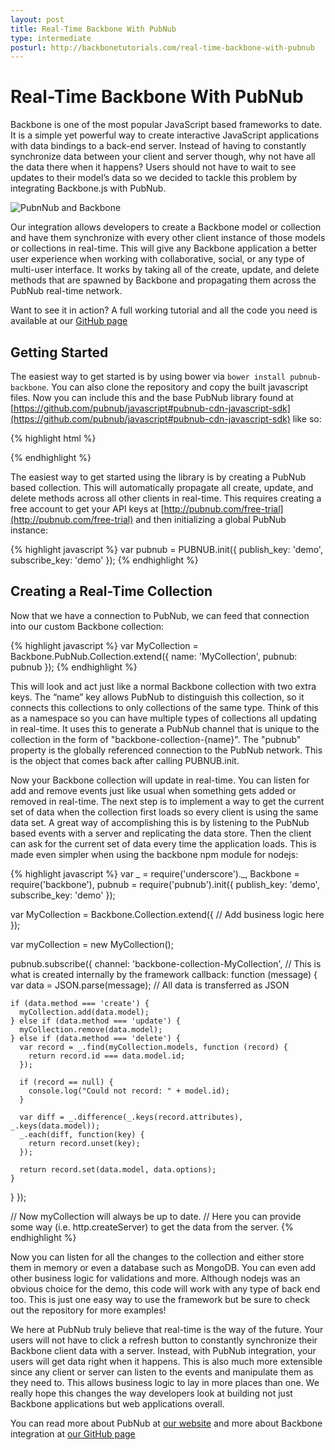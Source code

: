 ```yaml
---
layout: post
title: Real-Time Backbone With PubNub
type: intermediate
posturl: http://backbonetutorials.com/real-time-backbone-with-pubnub
---
```


# Real-Time Backbone With PubNub

Backbone is one of the most popular JavaScript based frameworks to date. It is a simple yet powerful way to create interactive JavaScript applications with data bindings to a back-end server. Instead of having to constantly synchronize data between your client and server though, why not have all the data there when it happens? Users should not have to wait to see updates to their model’s data so we decided to tackle this problem by integrating Backbone.js with PubNub.

![PubnNub and Backbone](http://blogly.pubnub.com/wp-content/uploads/2013/08/PubNubBackboneJS.png)

Our integration allows developers to create a Backbone model or collection and have them synchronize with every other client instance of those models or collections in real-time. This will give any Backbone application a better user experience when working with collaborative, social, or any type of multi-user interface. It works by taking all of the create, update, and delete methods that are spawned by Backbone and propagating them across the PubNub real-time network.

Want to see it in action? A full working tutorial and all the code you need is available at our [GitHub page](http://pubnub.github.io/backbone/)

## Getting Started

The easiest way to get started is by using bower via `bower install pubnub-backbone`. You can also clone the repository and copy the built javascript files. Now you can include this and the base PubNub library found at [https://github.com/pubnub/javascript#pubnub-cdn-javascript-sdk](https://github.com/pubnub/javascript#pubnub-cdn-javascript-sdk) like so:

{% highlight html %}
<script src="http://cdn.pubnub.com/pubnub.min.js"></script>
<script src="/path/to/backbone-pubnub.min.js"></script>
{% endhighlight %}

The easiest way to get started using the library is by creating a PubNub based collection. This will automatically propagate all create, update, and delete methods across all other clients in real-time. This requires creating a free account to get your API keys at [http://pubnub.com/free-trial](http://pubnub.com/free-trial) and then initializing a global PubNub instance:

{% highlight javascript %}
var pubnub = PUBNUB.init({
  publish_key: 'demo',
  subscribe_key: 'demo'
});
{% endhighlight %}

## Creating a Real-Time Collection

Now that we have a connection to PubNub, we can feed that connection into our custom Backbone collection:

{% highlight javascript %}
var MyCollection = Backbone.PubNub.Collection.extend({
  name: 'MyCollection',
  pubnub: pubnub
});
{% endhighlight %}

This will look and act just like a normal Backbone collection with two extra keys. The “name” key allows PubNub to distinguish this collection, so it connects this collections to only collections of the same type. Think of this as a namespace so you can have multiple types of collections all updating in real-time. It uses this to generate a PubNub channel that is unique to the collection in the form of "backbone-collection-{name}". The "pubnub" property is the globally referenced connection to the PubNub network. This is the object that comes back after calling PUBNUB.init.

Now your Backbone collection will update in real-time. You can listen for add and remove events just like usual when something gets added or removed in real-time. The next step is to implement a way to get the current set of data when the collection first loads so every client is using the same data set. A great way of accomplishing this is by listening to the PubNub based events with a server and replicating the data store. Then the client can ask for the current set of data every time the application loads. This is made even simpler when using the backbone npm module for nodejs:

{% highlight javascript %}
var _ = require('underscore')._,
    Backbone = require('backbone'),
    pubnub = require('pubnub').init({
      publish_key: 'demo',
      subscribe_key: 'demo'
    });
    
var MyCollection = Backbone.Collection.extend({
  // Add business logic here
});
 
var myCollection = new MyCollection();
 
pubnub.subscribe({
  channel: 'backbone-collection-MyCollection', // This is what is created internally by the framework
  callback: function (message) {
    var data = JSON.parse(message); // All data is transferred as JSON
    
    if (data.method === 'create') {
      myCollection.add(data.model);
    } else if (data.method === 'update') {
      myCollection.remove(data.model);
    } else if (data.method === 'delete') {
      var record = _.find(myCollection.models, function (record) {
        return record.id === data.model.id;
      });
      
      if (record == null) {
        console.log("Could not record: " + model.id);
      }
      
      var diff = _.difference(_.keys(record.attributes), _.keys(data.model));
      _.each(diff, function(key) {
        return record.unset(key);
      });
      
      return record.set(data.model, data.options);
    }
  }
});
 
// Now myCollection will always be up to date.
// Here you can provide some way (i.e. http.createServer) to get the data from the server.
{% endhighlight %}

Now you can listen for all the changes to the collection and either store them in memory or even a database such as MongoDB. You can even add other business logic for validations and more. Although nodejs was an obvious choice for the demo, this code will work with any type of back end too. This is just one easy way to use the framework but be sure to check out the repository for more examples!

We here at PubNub truly believe that real-time is the way of the future. Your users will not have to click a refresh button to constantly synchronize their Backbone client data with a server. Instead, with PubNub integration, your users will get data right when it happens. This is also much more extensible since any client or server can listen to the events and manipulate them as they need to. This allows business logic to lay in more places than one. We really hope this changes the way developers look at building not just Backbone applications but web applications overall.

You can read more about PubNub at [our website](http://pubnub.com) and more about Backbone integration at [our GitHub page](http://pubnub.github.io/backbone/)
